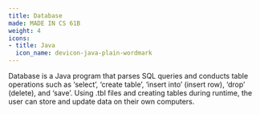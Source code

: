 ```yaml
---
title: Database
made: MADE IN CS 61B
weight: 4
icons:
- title: Java
  icon_name: devicon-java-plain-wordmark
---
```

Database is a Java program that parses SQL queries and conducts table operations such as ‘select’, ‘create table’, ‘insert into’ (insert row), ‘drop’ (delete), and ‘save’. Using .tbl files and creating tables during runtime, the user can store and update data on their own computers.
